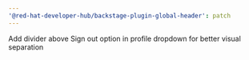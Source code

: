 ```yaml
---
'@red-hat-developer-hub/backstage-plugin-global-header': patch
---
```


Add divider above Sign out option in profile dropdown for better visual separation
